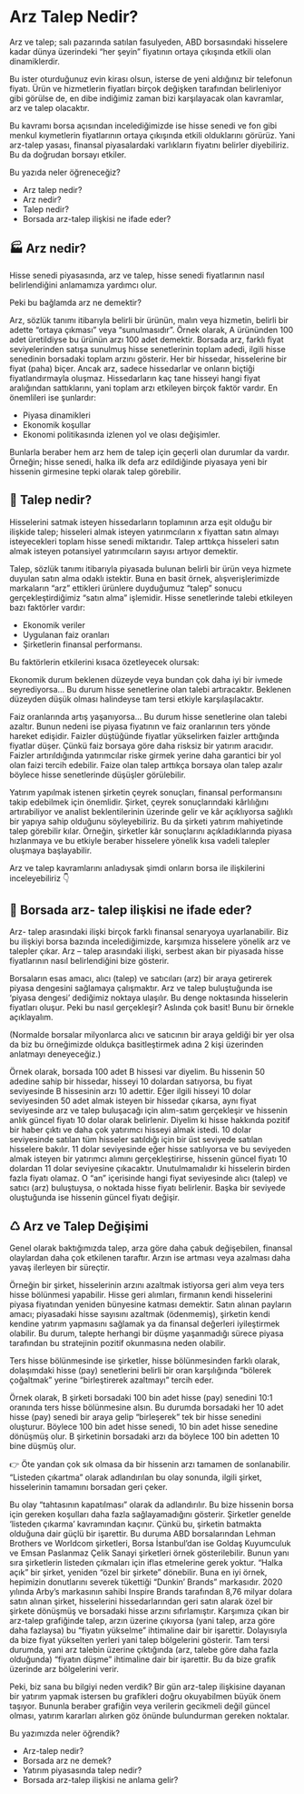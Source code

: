 # Arz Talep Nedir?

Arz ve talep; salı pazarında satılan fasulyeden, ABD borsasındaki hisselere kadar dünya üzerindeki “her şeyin” fiyatının ortaya çıkışında etkili olan dinamiklerdir.

Bu ister oturduğunuz evin kirası olsun, isterse de yeni aldığınız bir telefonun fiyatı. Ürün ve hizmetlerin fiyatları birçok değişken tarafından belirleniyor gibi görülse de, en dibe indiğimiz zaman bizi karşılayacak olan kavramlar, arz ve talep olacaktır.

Bu kavramı borsa açısından incelediğimizde ise hisse senedi ve fon gibi menkul kıymetlerin fiyatlarının ortaya çıkışında etkili olduklarını görürüz. Yani arz-talep yasası, finansal piyasalardaki varlıkların fiyatını belirler diyebiliriz. Bu da doğrudan borsayı etkiler.

Bu yazıda neler öğreneceğiz?
- Arz talep nedir?
- Arz nedir?
- Talep nedir?
- Borsada arz-talep ilişkisi ne ifade eder?

## 🏭 Arz nedir?

Hisse senedi piyasasında, arz ve talep, hisse senedi fiyatlarının nasıl belirlendiğini anlamamıza yardımcı olur.

Peki bu bağlamda arz ne demektir?

Arz, sözlük tanımı itibarıyla belirli bir ürünün, malın veya hizmetin, belirli bir adette “ortaya çıkması” veya “sunulmasıdır”. 
Örnek olarak, A ürününden 100 adet üretildiyse bu ürünün arzı 100 adet demektir.
Borsada arz, farklı fiyat seviyelerinden satışa sunulmuş hisse senetlerinin toplam adedi, ilgili hisse senedinin borsadaki toplam arzını gösterir. Her bir hissedar, hisselerine bir fiyat (paha) biçer. Ancak arz, sadece hissedarlar ve onların biçtiği fiyatlandırmayla oluşmaz. Hissedarların kaç tane hisseyi hangi fiyat aralığından sattıklarını, yani toplam arzı etkileyen birçok faktör vardır. En önemlileri ise şunlardır:
- Piyasa dinamikleri
- Ekonomik koşullar
- Ekonomi politikasında izlenen yol ve olası değişimler.

Bunlarla beraber hem arz hem de talep için geçerli olan durumlar da vardır. Örneğin; hisse senedi, halka ilk defa arz edildiğinde piyasaya yeni bir hissenin girmesine tepki olarak talep görebilir.

## 🛒 Talep nedir?

Hisselerini satmak isteyen hissedarların toplamının arza eşit olduğu bir ilişkide talep; hisseleri almak isteyen yatırımcıların x fiyattan satın almayı isteyecekleri toplam hisse senedi miktarıdır. Talep arttıkça hisseleri satın almak isteyen potansiyel yatırımcıların sayısı artıyor demektir.

Talep, sözlük tanımı itibarıyla piyasada bulunan belirli bir ürün veya hizmete duyulan satın alma odaklı istektir. 
Buna en basit örnek, alışverişlerimizde markaların “arz” ettikleri ürünlere duyduğumuz “talep” sonucu gerçekleştirdiğimiz “satın alma” işlemidir.
Hisse senetlerinde talebi etkileyen bazı faktörler vardır:
- Ekonomik veriler
- Uygulanan faiz oranları
- Şirketlerin finansal performansı.

Bu faktörlerin etkilerini kısaca özetleyecek olursak:

Ekonomik durum beklenen düzeyde veya bundan çok daha iyi bir ivmede seyrediyorsa…
Bu durum hisse senetlerine olan talebi artıracaktır. Beklenen düzeyden düşük olması halindeyse tam tersi etkiyle karşılaşılacaktır.

Faiz oranlarında artış yaşanıyorsa…
Bu durum hisse senetlerine olan talebi azaltır. Bunun nedeni ise piyasa fiyatının ve faiz oranlarının ters yönde hareket edişidir. Faizler düştüğünde fiyatlar yükselirken faizler arttığında fiyatlar düşer. Çünkü faiz borsaya göre daha risksiz bir yatırım aracıdır. Faizler artırıldığında yatırımcılar riske girmek yerine daha garantici bir yol olan faizi tercih edebilir. Faize olan talep arttıkça borsaya olan talep azalır böylece hisse senetlerinde düşüşler görülebilir.

Yatırım yapılmak istenen şirketin çeyrek sonuçları, finansal performansını takip edebilmek için önemlidir.
Şirket, çeyrek sonuçlarındaki kârlılığını artırabiliyor ve analist beklentilerinin üzerinde gelir ve kâr açıklıyorsa sağlıklı bir yapıya sahip olduğunu söyleyebiliriz. Bu da şirketi yatırım mahiyetinde talep görebilir kılar. Örneğin, şirketler kâr sonuçlarını açıkladıklarında piyasa hızlanmaya ve bu etkiyle beraber hisselere yönelik kısa vadeli talepler oluşmaya başlayabilir.

Arz ve talep kavramlarını anladıysak şimdi onların borsa ile ilişkilerini inceleyebiliriz 👇

## 🤝 Borsada arz- talep ilişkisi ne ifade eder?

Arz- talep arasındaki ilişki birçok farklı finansal senaryoya uyarlanabilir. Biz bu ilişkiyi borsa bazında incelediğimizde, karşımıza hisselere yönelik arz ve talepler çıkar. Arz – talep arasındaki ilişki, serbest akan bir piyasada hisse fiyatlarının nasıl belirlendiğini bize gösterir.

Borsaların esas amacı, alıcı (talep) ve satıcıları (arz) bir araya getirerek piyasa dengesini sağlamaya çalışmaktır. Arz ve talep buluştuğunda ise ‘piyasa dengesi’ dediğimiz noktaya ulaşılır.
Bu denge noktasında hisselerin fiyatları oluşur.
Peki bu nasıl gerçekleşir? Aslında çok basit! Bunu bir örnekle açıklayalım. 

(Normalde borsalar milyonlarca alıcı ve satıcının bir araya geldiği bir yer olsa da biz bu örneğimizde oldukça basitleştirmek adına 2 kişi üzerinden anlatmayı deneyeceğiz.)

Örnek olarak, borsada 100 adet B hissesi var diyelim. Bu hissenin 50 adedine sahip bir hissedar, hisseyi 10 dolardan satıyorsa, bu fiyat seviyesinde B hissesinin arzı 10 adettir. 
Eğer ilgili hisseyi 10 dolar seviyesinden 50 adet almak isteyen bir hissedar çıkarsa, aynı fiyat seviyesinde arz ve talep buluşacağı için alım-satım gerçekleşir ve hissenin anlık güncel fiyatı 10 dolar olarak belirlenir.
Diyelim ki hisse hakkında pozitif bir haber çıktı ve daha çok yatırımcı hisseyi almak istedi. 10 dolar seviyesinde satılan tüm hisseler satıldığı için bir üst seviyede satılan hisselere bakılır. 11 dolar seviyesinde eğer hisse satılıyorsa ve bu seviyeden almak isteyen bir yatırımcı alımını gerçekleştirirse, hissenin güncel fiyatı 10 dolardan 11 dolar seviyesine çıkacaktır.
Unutulmamalıdır ki hisselerin birden fazla fiyatı olamaz. O “an” içerisinde hangi fiyat seviyesinde alıcı (talep) ve satıcı (arz) buluştuysa, o noktada hisse fiyatı belirlenir. Başka bir seviyede oluştuğunda ise hissenin güncel fiyatı değişir.

## ♺ Arz ve Talep Değişimi

Genel olarak baktığımızda talep, arza göre daha çabuk değişebilen, finansal olaylardan daha çok etkilenen taraftır. Arzın ise artması veya azalması daha yavaş ilerleyen bir süreçtir. 

Örneğin bir şirket, hisselerinin arzını azaltmak istiyorsa geri alım veya ters hisse bölünmesi yapabilir. Hisse geri alımları, firmanın kendi hisselerini piyasa fiyatından yeniden bünyesine katması demektir. Satın alınan payların amacı; piyasadaki hisse sayısını azaltmak (ödenmemiş), şirketin kendi kendine yatırım yapmasını sağlamak ya da finansal değerleri iyileştirmek olabilir. Bu durum, talepte herhangi bir düşme yaşanmadığı sürece piyasa tarafından bu stratejinin pozitif okunmasına neden olabilir. 

Ters hisse bölünmesinde ise şirketler, hisse bölünmesinden farklı olarak, dolaşımdaki hisse (pay) senetlerini belirli bir oran karşılığında “bölerek çoğaltmak” yerine “birleştirerek azaltmayı” tercih eder.

Örnek olarak, B şirketi borsadaki 100 bin adet hisse (pay) senedini 10:1 oranında ters hisse bölünmesine alsın. Bu durumda borsadaki her 10 adet hisse (pay) senedi bir araya gelip “birleşerek” tek bir hisse senedini oluşturur. 
Böylece 100 bin adet hisse senedi, 10 bin adet hisse senedine dönüşmüş olur. B şirketinin borsadaki arzı da böylece 100 bin adetten 10 bine düşmüş olur.

👉 Öte yandan çok sık olmasa da bir hissenin arzı tamamen de sonlanabilir. “Listeden çıkartma” olarak adlandırılan bu olay sonunda, ilgili şirket, hisselerinin tamamını borsadan geri çeker. 

Bu olay “tahtasının kapatılması” olarak da adlandırılır. Bu bize hissenin borsa için gereken koşulları daha fazla sağlayamadığını gösterir. Şirketler genelde ‘listeden çıkarma’ kavramından kaçınır. Çünkü bu, şirketin batmakta olduğuna dair güçlü bir işarettir.
Bu duruma ABD borsalarından Lehman Brothers ve Worldcom şirketleri, Borsa İstanbul’dan ise Goldaş Kuyumculuk ve Emsan Paslanmaz Çelik Sanayi şirketleri örnek gösterilebilir.
Bunun yanı sıra şirketlerin listeden çıkmaları için iflas etmelerine gerek yoktur. “Halka açık” bir şirket, yeniden “özel bir şirkete” dönebilir. Buna en iyi örnek, hepimizin donutlarını severek tükettiği “Dunkin’ Brands” markasıdır. 2020 yılında Arby’s markasının sahibi Inspire Brands tarafından 8,76 milyar dolara satın alınan şirket, hisselerini hissedarlarından geri satın alarak özel bir şirkete dönüşmüş ve borsadaki hisse arzını sıfırlamıştır.
Karşımıza çıkan bir arz-talep grafiğinde talep, arzın üzerine çıkıyorsa (yani talep, arza göre daha fazlaysa) bu “fiyatın yükselme” ihtimaline dair bir işarettir. Dolayısıyla da bize fiyat yükselten yerleri yani talep bölgelerini gösterir. Tam tersi durumda, yani arz talebin üzerine çıktığında (arz, talebe göre daha fazla olduğunda) “fiyatın düşme” ihtimaline dair bir işarettir. Bu da bize grafik üzerinde arz bölgelerini verir. 

Peki, biz sana bu bilgiyi neden verdik? Bir gün arz-talep ilişkisine dayanan bir yatırım yapmak istersen bu grafikleri doğru okuyabilmen büyük önem taşıyor. Bununla beraber grafiğin veya verilerin gecikmeli değil güncel olması, yatırım kararları alırken göz önünde bulundurman gereken noktalar.

Bu yazımızda neler öğrendik?
- Arz-talep nedir?
- Borsada arz ne demek?
- Yatırım piyasasında talep nedir?
- Borsada arz-talep ilişkisi ne anlama gelir?
